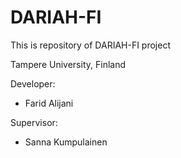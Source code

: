 # DARIAH-FI
This is repository of DARIAH-FI project

Tampere University, Finland

Developer:
- Farid Alijani

Supervisor: 
- Sanna Kumpulainen